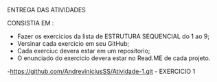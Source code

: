 ENTREGA DAS ATIVIDADES

CONSISTIA EM :
- Fazer os exercicios da lista de ESTRUTURA SEQUENCIAL do 1 ao 9;
- Versinar cada exercicio em seu GitHub;
- Cada exerciuc devera estar em um repositorio;
- O enunciado do exercicio devera estar no Read.ME de cada projeto.


-https://github.com/AndreviniciusSS/Atividade-1.git - EXERCICIO 1
